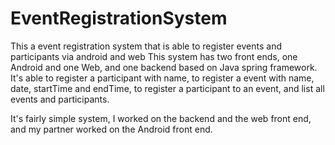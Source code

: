 # EventRegistrationSystem
This a event registration system that is able to register events and participants via android and web 
This system has two front ends, one Android and one Web, and one backend based on Java spring framework.
It's able to register a participant with name, to register a event with name, date, startTime and endTime, to register a participant
to an event, and list all events and participants.

It's fairly simple system, I worked on the backend and the web front end, and my partner worked on the Android front end.
